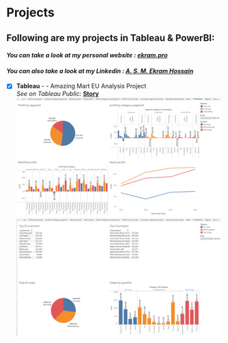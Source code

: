 # Projects
## Following are my projects in Tableau & PowerBI: <br />
#### *You can take a look at my personal website : [ekram.pro](https://ekram.pro/)* <br />
#### *You can also take a look at my Linkedin : [A. S. M. Ekram Hossain](https://www.linkedin.com/in/a-s-m-ekram-hossain-ba837ab7/)* <br />


- [x] **Tableau** -
      - Amazing Mart EU Analysis Project<br />
      *See on Tableau Public:* **[Story](https://public.tableau.com/app/profile/m.ekram.hossain/viz/amazin-mart-eu-report/Story1)**<br />
![Amazing Mart EU Dashboard - Profit](tableau/AmazingMart/AmazingMartEuProfitAnalysis.png)
![Amazing Mart EU Dashboard - Sales](tableau/AmazingMart/AmazingMartEuSalesAnalysis.png)
